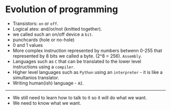 # Evolution of programming

* Transistors: `on` or `off`.
* Logical ates: and/or/not  (knitted together).
* we called such an on/off device a  `bit`.
* punchcards (hole or no-hole)
* 0 and 1 values
* More complex instruction represented by numbers betwenn 0-255 that represented by 8 bits we called a byte. (2^8 = 256). `Assembly`.
* Languages such as `C` that can be translated to the lower level instructions using a `compiler`.
* Higher level languages such as `Python` using an `interpreter` - it is like a simultanios translator.
* Writing human(ish) language - `AI`.

---

* We still need to learn how to talk to it so it will do what we want.
* We need to know what we want.

